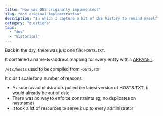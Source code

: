 ```yaml
---
title: "How was DNS originally implemented?"
slug: "dns-original-implementation"
description: "In which I capture a bit of DNS history to remind myself"
category: "questions"
tags:
  - "dns"
  - "historical"
---
```


Back in the day, there was just one file: `HOSTS.TXT`.

It contained a name-to-address mapping for every entity within [ARPANET](https://en.wikipedia.org/wiki/ARPANET).

`/etc/hosts` used to be compiled from `HOSTS.TXT`

It didn't scale for a number of reasons:

- As soon as administrators pulled the latest version of HOSTS.TXT, it would already be out of date
- There was no way to enforce constraints eg; no duplicates on hostnames
- It took a lot of resources to serve it up to every administrator
